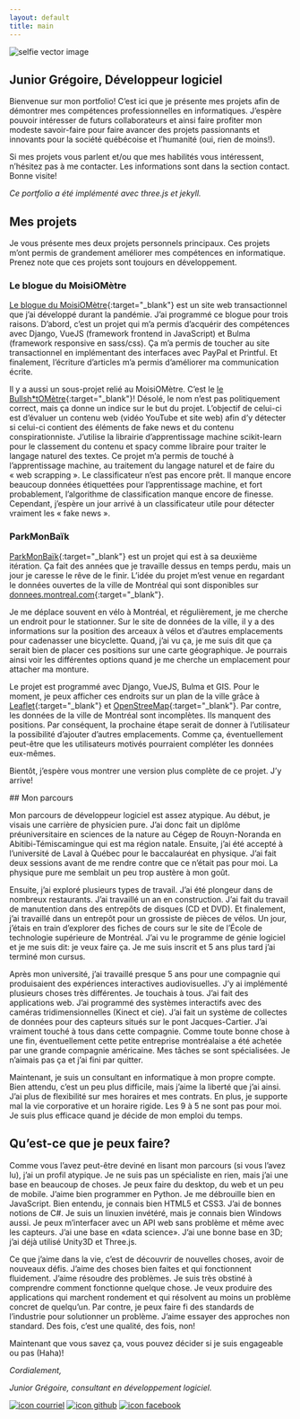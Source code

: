 ```yaml
---
layout: default
title: main
---
```


<section markdown="1" id="intro">

<div class="title" mardown="1">
  <img alt="selfie vector image" src="./assets/images/selfy.svg" class="title_img">
  <h1>Junior Grégoire, Développeur logiciel</h1>
</div>

Bienvenue sur mon portfolio! C’est ici que je présente mes projets afin de démontrer mes compétences professionnelles en informatiques. J’espère pouvoir intéresser de futurs collaborateurs et ainsi faire profiter mon modeste savoir-faire pour faire avancer des projets passionnants et innovants pour la société québécoise et l’humanité (oui, rien de moins!).  

Si mes projets vous parlent et/ou que mes habilités vous intéressent, n’hésitez pas à me contacter. Les informations sont dans la section contact. Bonne visite!

*Ce portfolio a été implémenté avec three.js et jekyll.*

</section>

<section markdown="1" id="projets">

## Mes projets

Je vous présente mes deux projets personnels principaux. Ces projets m’ont permis de grandement améliorer mes compétences en informatique. Prenez note que ces projets sont toujours en développement.

### Le blogue du MoisiOMètre
[Le blogue du MoisiOMètre](https://moisiometre.xyz){:target="_blank"} est un site web transactionnel que j’ai développé durant la pandémie. J’ai programmé ce blogue pour trois raisons. D’abord, c’est un projet qui m’a permis d’acquérir des compétences avec Django, VueJS (framework frontend in JavaScript) et Bulma (framework responsive en sass/css). Ça m’a permis de toucher au site transactionnel en implémentant des interfaces avec PayPal et Printful. Et finalement, l’écriture d’articles m’a permis d’améliorer ma communication écrite.

Il y a aussi un sous-projet relié au MoisiOMètre. C’est le [le Bullsh*tOMètre](https://moisiometre.xyz/bullshit){:target="_blank"}! Désolé, le nom n’est pas politiquement correct, mais ça donne un indice sur le but du projet. L’objectif de celui-ci est d’évaluer un contenu web (vidéo YouTube et site web) afin d’y détecter si celui-ci contient des éléments de fake news et du contenu conspirationniste. J’utilise la librairie d’apprentissage machine scikit-learn pour le classement du contenu et spacy comme libraire pour traiter le langage naturel des textes. Ce projet m’a permis de touché à l’apprentissage machine, au traitement du langage naturel et de faire du « web scrapping ». Le classificateur n’est pas encore prêt. Il manque encore beaucoup données étiquettées pour l’apprentissage machine, et fort probablement, l’algorithme de classification manque encore de finesse. Cependant, j’espère un jour arrivé à un classificateur utile pour détecter vraiment les « fake news ».


### ParkMonBaïk

[ParkMonBaïk](https://parkmonbaik.xyz){:target="_blank"} est un projet qui est à sa deuxième itération. Ça fait des années que je travaille dessus en temps perdu, mais un jour je caresse le rêve de le finir. L’idée du projet m’est venue en regardant le données ouvertes de la ville de Montréal qui sont disponibles sur [donnees.montreal.com](https://donnees.montreal.ca/){:target="_blank"}.

Je me déplace souvent en vélo à Montréal, et régulièrement, je me cherche un endroit pour le stationner. Sur le site de données de la ville, il y a des informations sur la position des arceaux à vélos et d’autres emplacements pour cadenasser une bicyclette. Quand, j’ai vu ça, je me suis dit que ça serait bien de placer ces positions sur une carte géographique. Je pourrais ainsi voir les différentes options quand je me cherche un emplacement pour attacher ma monture.

Le projet est programmé avec Django, VueJS, Bulma et GIS. Pour le moment, je peux afficher ces endroits sur un plan de la ville grâce à [Leaflet](https://leafletjs.com/){:target="_blank"} et [OpenStreeMap](https://www.openstreetmap.org/){:target="_blank"}. Par contre, les données de la ville de Montréal sont incomplètes. Ils manquent des positions. Par conséquent, la prochaine étape serait de donner à l’utilisateur la possibilité d’ajouter d’autres emplacements. Comme ça, éventuellement peut-être que les utilisateurs motivés pourraient compléter les données eux-mêmes.

Bientôt, j’espère vous montrer une version plus complète de ce projet. J’y arrive!

</section>

<section markdown="1" id="parcours">
## Mon parcours

Mon parcours de développeur logiciel est assez atypique. Au début, je visais une carrière de physicien pure. J’ai donc fait un diplôme préuniversitaire en sciences de la nature au Cégep de Rouyn-Noranda en Abitibi-Témiscamingue qui est ma région natale. Ensuite, j’ai été accepté à l’université de Laval à Québec pour le baccalauréat en physique. J’ai fait deux sessions avant de me rendre contre que ce n’était pas pour moi. La physique pure me semblait un peu trop austère à mon goût.

Ensuite, j’ai exploré plusieurs types de travail. J’ai été plongeur dans de nombreux restaurants. J’ai travaillé un an en construction. J’ai fait du travail de manutention dans des entrepôts de disques (CD et DVD). Et finalement, j’ai travaillé dans un entrepôt pour un grossiste de pièces de vélos.
Un jour, j’étais en train d’explorer des fiches de cours sur le site de l’École de technologie supérieure de Montréal. J’ai vu le programme de génie logiciel et je me suis dit: je veux faire ça. Je me suis inscrit et 5 ans plus tard j’ai terminé mon cursus.

Après mon université, j’ai travaillé presque 5 ans pour une compagnie qui produisaient des expériences interactives audiovisuelles. J’y ai implémenté plusieurs choses très différentes. Je touchais à tous. J’ai fait des applications web. J’ai programmé des systèmes interactifs avec des caméras tridimensionnelles (Kinect et cie). J’ai fait un système de collectes de données pour des capteurs situés sur le pont Jacques-Cartier. J’ai vraiment touché à tous dans cette compagnie. Comme toute bonne chose à une fin, éventuellement cette petite entreprise montréalaise a été achetée par une grande compagnie américaine. Mes tâches se sont spécialisées. Je n’aimais pas ça et j’ai fini par quitter.

Maintenant, je suis un consultant en informatique à mon propre compte. Bien attendu, c’est un peu plus difficile, mais j’aime la liberté que j’ai ainsi. J’ai plus de flexibilité sur mes horaires et mes contrats. En plus, je supporte mal la vie corporative et un horaire rigide. Les 9 à 5 ne sont pas pour moi. Je suis plus efficace quand je décide de mon emploi du temps.


</section>

<section id="peuxfaire" markdown="1">

## Qu’est-ce que je peux faire?

Comme vous l’avez peut-être deviné en lisant mon parcours (si vous l’avez lu), j’ai un profil atypique. Je ne suis pas un spécialiste en rien, mais j’ai une base en beaucoup de choses. Je peux faire du desktop, du web et un peu de mobile. J’aime bien programmer en Python. Je me débrouille bien en JavaScript. Bien entendu, je connais bien HTML5 et CSS3. J’ai de bonnes notions de C#. Je suis un linuxien invétéré, mais je connais bien Windows aussi. Je peux m’interfacer avec un API web sans problème et même avec les capteurs. J’ai une base en «data science». J’ai une bonne base en 3D; j’ai déjà utilisé Unity3D et Three.js.

Ce que j’aime dans la vie, c’est de découvrir de nouvelles choses, avoir de nouveaux défis. J’aime des choses bien faites et qui fonctionnent fluidement. J’aime résoudre des problèmes. Je suis très obstiné à comprendre comment fonctionne quelque chose. Je veux produire des applications qui marchent rondement et qui résolvent au moins un problème concret de quelqu’un. Par contre, je peux faire fi des standards de l’industrie pour solutionner un problème. J’aime essayer des approches non standard. Des fois, c’est une qualité, des fois, non!

Maintenant que vous savez ça, vous pouvez décider si je suis engageable ou pas (Haha)!

*Cordialement,*

*Junior Grégoire, consultant en développement logiciel.*


</section>

<section markdown="0" id="contact">
  <div class="contacts">
    <span><a href="mailto:{{site.email}}"><img src="./assets/images/email.svg" alt="icon courriel" ></a></span>
    <span><a href="https://github.com/{{site.github_username}}" target="_blank"><img src="./assets/images/github.svg" alt="icon github" ></a></span>
    <span><a href="https://www.facebook.com/Junior-Gr%C3%A9goire-D%C3%A9veloppeur-logciel-103506621963075" target="_blank"><img src="./assets/images/facebook.svg" alt="icon facebook"></a></span>
  </div>
</section>
